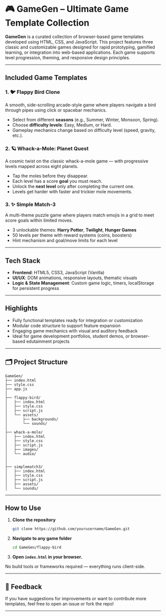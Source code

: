 # 🎮 GameGen – Ultimate Game Template Collection

**GameGen** is a curated collection of browser-based game templates developed using HTML, CSS, and JavaScript. This project features three classic and customizable games designed for rapid prototyping, gamified learning, or integration into web-based applications. Each game supports level progression, theming, and responsive design principles.

---

## Included Game Templates

### 1. 🐦 Flappy Bird Clone
A smooth, side-scrolling arcade-style game where players navigate a bird through pipes using click or spacebar mechanics.

- Select from different **seasons** (e.g., Summer, Winter, Monsoon, Spring).
- Choose **difficulty levels**: Easy, Medium, or Hard.
- Gameplay mechanics change based on difficulty level (speed, gravity, etc.).

### 2. 🪐 Whack-a-Mole: Planet Quest
A cosmic twist on the classic whack-a-mole game — with progressive levels mapped across eight planets.

- Tap the moles before they disappear.
- Each level has a score **goal** you must reach.
- Unlock the **next level** only after completing the current one.
- Levels get harder with faster and trickier mole movements.

### 3. ✨ Simple Match-3
A multi-theme puzzle game where players match emojis in a grid to meet score goals within limited moves.

- 3 unlockable themes: **Harry Potter**, **Twilight**, **Hunger Games**
- 50 levels per theme with reward systems (coins, boosters)
- Hint mechanism and goal/move limits for each level

---

##  Tech Stack

- **Frontend**: HTML5, CSS3, JavaScript (Vanilla)
- **UI/UX**: DOM animations, responsive layouts, thematic visuals
- **Logic & State Management**: Custom game logic, timers, localStorage for persistent progress

---

##  Highlights

- Fully functional templates ready for integration or customization
- Modular code structure to support feature expansion
- Engaging game mechanics with visual and auditory feedback
- Ideal for game development portfolios, student demos, or browser-based edutainment projects

---

## 🗂️ Project Structure
```
GameGen/
├── index.html
├── style.css
├── app.js
│
├── flappy-bird/
│   ├── index.html
│   ├── style.css
│   ├── script.js
│   └── assets/
│       ├── backgrounds/ 
│       └── sounds/
│
├── whack-a-mole/
│   ├── index.html
│   ├── style.css
│   ├── script.js
│   ├── images/
│   └── audio/   
│       
│
├── simplematch3/ 
│   ├── index.html
│   ├── style.css
│   ├── script.js
│   ├── assets/
│   └── sounds/

``` 


---

##  How to Use

1. **Clone the repository**  
   ```bash
   git clone https://github.com/yourusername/GameGen.git
2. **Navigate to any game folder**
   ```bash
   cd GameGen/flappy-bird
3. **Open `index.html` in your browser.**

No build tools or frameworks required — everything runs client-side.

---

## 💬 Feedback

If you have suggestions for improvements or want to contribute more templates, feel free to open an issue or fork the repo!

---
